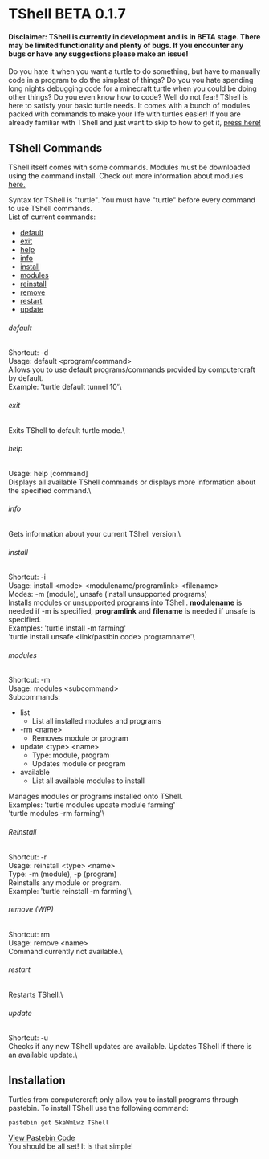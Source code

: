 # TShell BETA 0.1.7
#### Disclaimer: TShell is currently in development and is in BETA stage. There may be limited functionality and plenty of bugs. If you encounter any bugs or have any suggestions please make an issue!

Do you hate it when you want a turtle to do something, but have to manually code in a program to do the simplest of things? Do you you hate spending long nights debugging code for a minecraft turtle when you could be doing other things? Do you even know how to code? Well do not fear! TShell is here to satisfy your basic turtle needs. It comes with a bunch of modules packed with commands to make your life with turtles easier! If you are already familiar with TShell and just want to skip to how to get it, [press here!](#installation)
## TShell Commands
TShell itself comes with some commands. Modules must be downloaded using the command install. Check out more information about modules [here.](https://github.com/goldminer127/TShell/tree/master/modules)

Syntax for TShell is "turtle". You must have "turtle" before every command to use TShell commands.\
List of current commands:
* [default](#default)
* [exit](#exit)
* [help](#help)
* [info](#info)
* [install](#install)
* [modules](#modules)
* [reinstall](#reinstall)
* [remove](#remove)
* [restart](#restart)
* [update](#update)

###### default
Shortcut: -d\
Usage: default \<program/command>\
Allows you to use default programs/commands provided by computercraft by default.\
Example: 'turtle default tunnel 10'\

###### exit
Exits TShell to default turtle mode.\

###### help
Usage: help \[command\]\
Displays all available TShell commands or displays more information about the specified command.\

###### info
Gets information about your current TShell version.\

###### install
Shortcut: -i\
Usage: install \<mode> \<modulename/programlink> \<filename>\
Modes: -m (module), unsafe (install unsupported programs)\
Installs modules or unsupported programs into TShell. __modulename__ is needed if -m is specified, __programlink__ and __filename__ is needed if unsafe is specified.\
Examples: 'turtle install -m farming'\
          'turtle install unsafe <link/pastbin code> programname'\
          
###### modules
Shortcut: -m\
Usage: modules \<subcommand>\
Subcommands:
* list
  * List all installed modules and programs
* -rm \<name>
  * Removes module or program
* update \<type> \<name>
  * Type: module, program
  * Updates module or program
* available
  * List all available modules to install
  
Manages modules or programs installed onto TShell.\
Examples: 'turtle modules update module farming'\
          'turtle modules -rm farming'\

###### Reinstall
Shortcut: -r\
Usage: reinstall \<type> \<name>\
Type: -m (module), -p (program)\
Reinstalls any module or program.\
Example: 'turtle reinstall -m farming'\

###### remove (WIP)
Shortcut: rm\
Usage: remove \<name>\
Command currently not available.\

###### restart
Restarts TShell.\

###### update
Shortcut: -u\
Checks if any new TShell updates are available. Updates TShell if there is an available update.\

## Installation
Turtles from computercraft only allow you to install programs through pastebin. To install TShell use the following command:
```
pastebin get 5kaWmLwz TShell
```
[View Pastebin Code](https://pastebin.com/5kaWmLwz)\
You should be all set! It is that simple!
